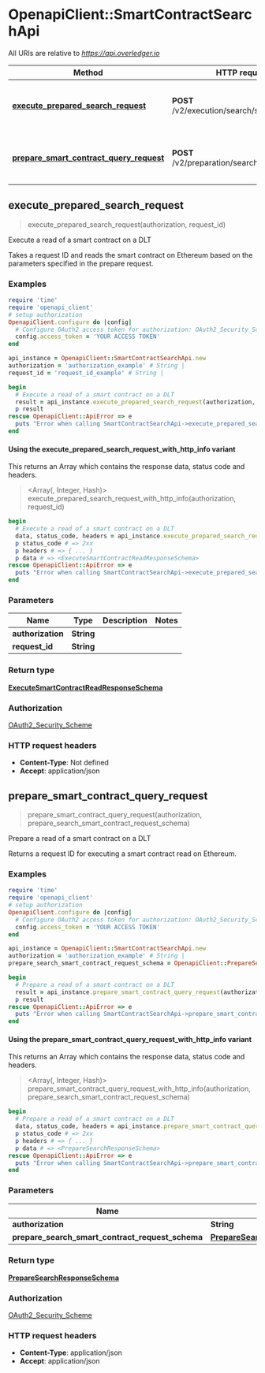 # OpenapiClient::SmartContractSearchApi

All URIs are relative to *https://api.overledger.io*

| Method | HTTP request | Description |
| ------ | ------------ | ----------- |
| [**execute_prepared_search_request**](SmartContractSearchApi.md#execute_prepared_search_request) | **POST** /v2/execution/search/smartcontract | Execute a read of a smart contract on a DLT |
| [**prepare_smart_contract_query_request**](SmartContractSearchApi.md#prepare_smart_contract_query_request) | **POST** /v2/preparation/search/smartcontract | Prepare a read of a smart contract on a DLT |


## execute_prepared_search_request

> <ExecuteSmartContractReadResponseSchema> execute_prepared_search_request(authorization, request_id)

Execute a read of a smart contract on a DLT

Takes a request ID and reads the smart contract on Ethereum based on the parameters specified in the prepare request.

### Examples

```ruby
require 'time'
require 'openapi_client'
# setup authorization
OpenapiClient.configure do |config|
  # Configure OAuth2 access token for authorization: OAuth2_Security_Scheme
  config.access_token = 'YOUR ACCESS TOKEN'
end

api_instance = OpenapiClient::SmartContractSearchApi.new
authorization = 'authorization_example' # String | 
request_id = 'request_id_example' # String | 

begin
  # Execute a read of a smart contract on a DLT
  result = api_instance.execute_prepared_search_request(authorization, request_id)
  p result
rescue OpenapiClient::ApiError => e
  puts "Error when calling SmartContractSearchApi->execute_prepared_search_request: #{e}"
end
```

#### Using the execute_prepared_search_request_with_http_info variant

This returns an Array which contains the response data, status code and headers.

> <Array(<ExecuteSmartContractReadResponseSchema>, Integer, Hash)> execute_prepared_search_request_with_http_info(authorization, request_id)

```ruby
begin
  # Execute a read of a smart contract on a DLT
  data, status_code, headers = api_instance.execute_prepared_search_request_with_http_info(authorization, request_id)
  p status_code # => 2xx
  p headers # => { ... }
  p data # => <ExecuteSmartContractReadResponseSchema>
rescue OpenapiClient::ApiError => e
  puts "Error when calling SmartContractSearchApi->execute_prepared_search_request_with_http_info: #{e}"
end
```

### Parameters

| Name | Type | Description | Notes |
| ---- | ---- | ----------- | ----- |
| **authorization** | **String** |  |  |
| **request_id** | **String** |  |  |

### Return type

[**ExecuteSmartContractReadResponseSchema**](ExecuteSmartContractReadResponseSchema.md)

### Authorization

[OAuth2_Security_Scheme](../README.md#OAuth2_Security_Scheme)

### HTTP request headers

- **Content-Type**: Not defined
- **Accept**: application/json


## prepare_smart_contract_query_request

> <PrepareSearchResponseSchema> prepare_smart_contract_query_request(authorization, prepare_search_smart_contract_request_schema)

Prepare a read of a smart contract on a DLT

Returns a request ID for executing a smart contract read on Ethereum.

### Examples

```ruby
require 'time'
require 'openapi_client'
# setup authorization
OpenapiClient.configure do |config|
  # Configure OAuth2 access token for authorization: OAuth2_Security_Scheme
  config.access_token = 'YOUR ACCESS TOKEN'
end

api_instance = OpenapiClient::SmartContractSearchApi.new
authorization = 'authorization_example' # String | 
prepare_search_smart_contract_request_schema = OpenapiClient::PrepareSearchSmartContractRequestSchema.new # PrepareSearchSmartContractRequestSchema | 

begin
  # Prepare a read of a smart contract on a DLT
  result = api_instance.prepare_smart_contract_query_request(authorization, prepare_search_smart_contract_request_schema)
  p result
rescue OpenapiClient::ApiError => e
  puts "Error when calling SmartContractSearchApi->prepare_smart_contract_query_request: #{e}"
end
```

#### Using the prepare_smart_contract_query_request_with_http_info variant

This returns an Array which contains the response data, status code and headers.

> <Array(<PrepareSearchResponseSchema>, Integer, Hash)> prepare_smart_contract_query_request_with_http_info(authorization, prepare_search_smart_contract_request_schema)

```ruby
begin
  # Prepare a read of a smart contract on a DLT
  data, status_code, headers = api_instance.prepare_smart_contract_query_request_with_http_info(authorization, prepare_search_smart_contract_request_schema)
  p status_code # => 2xx
  p headers # => { ... }
  p data # => <PrepareSearchResponseSchema>
rescue OpenapiClient::ApiError => e
  puts "Error when calling SmartContractSearchApi->prepare_smart_contract_query_request_with_http_info: #{e}"
end
```

### Parameters

| Name | Type | Description | Notes |
| ---- | ---- | ----------- | ----- |
| **authorization** | **String** |  |  |
| **prepare_search_smart_contract_request_schema** | [**PrepareSearchSmartContractRequestSchema**](PrepareSearchSmartContractRequestSchema.md) |  |  |

### Return type

[**PrepareSearchResponseSchema**](PrepareSearchResponseSchema.md)

### Authorization

[OAuth2_Security_Scheme](../README.md#OAuth2_Security_Scheme)

### HTTP request headers

- **Content-Type**: application/json
- **Accept**: application/json

